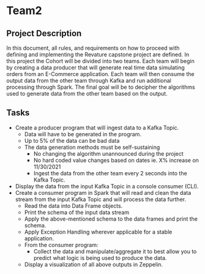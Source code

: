 # Team2
## Project Description
In this document, all rules, and requirements on how to proceed with defining and 
implementing the Revature capstone project are defined.
In this project the Cohort will be divided into two teams. Each team will begin by creating a data 
producer that will generate real time data simulating orders from an E-Commerce application.
Each team will then consume the output data from the other team through Kafka and run additional 
processing through Spark.
The final goal will be to decipher the algorithms used to generate data from the other team based on 
the output.

## Tasks
- Create a producer program that will ingest data to a Kafka Topic.
  - Data will have to be generated in the program.
  - Up to 5% of the data can be bad data
  - The data generation methods must be self-sustaining
    - No changing the algorithm unannounced during the project
    - No hard coded value changes based on dates ie. X% increase on 11/30/2021
    - Ingest the data from the other team every 2 seconds into the Kafka Topic.
- Display the data from the input Kafka Topic in a console consumer (CLI).
- Create a consumer program in Spark that will read and clean the data stream from the input Kafka Topic and will process the data further.
  - Read the data into Data Frame objects.
  - Print the schema of the input data stream
  - Apply the above-mentioned schema to the data frames and print the schema.
  - Apply Exception Handling wherever applicable for a stable application.
  - From the consumer program:
    - Collect the data and manipulate/aggregate it to best allow you to predict what logic is being used to produce the data.
  - Display a visualization of all above outputs in Zeppelin.
